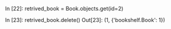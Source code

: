 <!-- command -->
In [22]: retrived_book = Book.objects.get(id=2)
<!-- output -->
In [23]: retrived_book.delete()
Out[23]: (1, {'bookshelf.Book': 1})